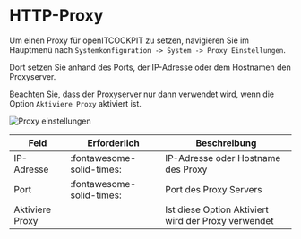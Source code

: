 # HTTP-Proxy

Um einen Proxy für openITCOCKPIT zu setzen, navigieren Sie im Hauptmenü nach `Systemkonfiguration -> System -> Proxy Einstellungen`.

Dort setzen Sie anhand des Ports, der IP-Adresse oder dem Hostnamen den Proxyserver. 

Beachten Sie, dass der Proxyserver nur dann verwendet wird, wenn die Option `Aktiviere Proxy` aktiviert ist.

![Proxy einstellungen](/images/proxy-settings.png)

| Feld | Erforderlich | Beschreibung |
|---|---|---|
| IP-Adresse | :fontawesome-solid-times: | IP-Adresse oder Hostname des Proxy |
| Port | :fontawesome-solid-times: | Port des Proxy Servers |
| Aktiviere Proxy |  | Ist diese Option Aktiviert wird der Proxy verwendet |